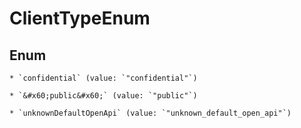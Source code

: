 
# ClientTypeEnum

## Enum


    * `confidential` (value: `"confidential"`)

    * `&#x60;public&#x60;` (value: `"public"`)

    * `unknownDefaultOpenApi` (value: `"unknown_default_open_api"`)



